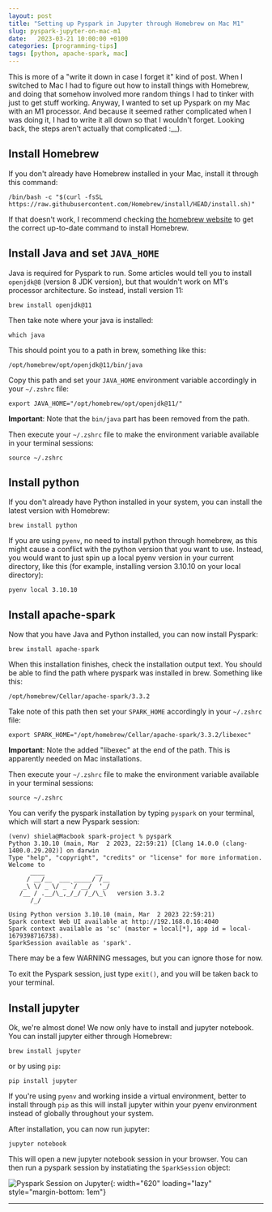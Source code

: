 ```yaml
---
layout: post
title: "Setting up Pyspark in Jupyter through Homebrew on Mac M1"
slug: pyspark-jupyter-on-mac-m1
date:   2023-03-21 10:00:00 +0100
categories: [programming-tips]
tags: [python, apache-spark, mac]
---
```


This is more of a "write it down in case I forget it" kind of post. When I switched to Mac I had to figure out how to install things with Homebrew, and doing that somehow involved more random things I had to tinker with just to get stuff working. Anyway, I wanted to set up Pyspark on my Mac with an M1 processor. And because it seemed rather complicated when I was doing it, I had to write it all down so that I wouldn't forget. Looking back, the steps aren't actually that complicated :__).

## Install Homebrew

If you don't already have Homebrew installed in your Mac, install it through this command:
```
/bin/bash -c "$(curl -fsSL https://raw.githubusercontent.com/Homebrew/install/HEAD/install.sh)"
```

If that doesn't work, I recommend checking [the homebrew website](https://brew.sh/) to get the correct up-to-date command to install Homebrew.

## Install Java and set `JAVA_HOME`

Java is required for Pyspark to run. Some articles would tell you to install `openjdk@8` (version 8 JDK version), but that wouldn't work on M1's processor architecture. So instead, install version 11:
```
brew install openjdk@11
```

Then take note where your java is installed:
```
which java
```

This should point you to a path in brew, something like this:
```
/opt/homebrew/opt/openjdk@11/bin/java
```

Copy this path and set your `JAVA_HOME` environment variable accordingly in your `~/.zshrc` file:
```
export JAVA_HOME="/opt/homebrew/opt/openjdk@11/"
```
**Important**: Note that the `bin/java` part has been removed from the path.

Then execute your `~/.zshrc` file to make the environment variable available in your terminal sessions:
```
source ~/.zshrc
```

## Install python

If you don't already have Python installed in your system, you can install the latest version with Homebrew:
```
brew install python
```

If you are using `pyenv`, no need to install python through homebrew, as this might cause a conflict with the python version that you want to use. Instead, you would want to just spin up a local pyenv version in your current directory, like this (for example, installing version 3.10.10 on your local directory):

```
pyenv local 3.10.10
```

## Install apache-spark

Now that you have Java and Python installed, you can now install Pyspark:

```
brew install apache-spark
```

When this installation finishes, check the installation output text. You should be able to find the path where pyspark was installed in brew. Something like this:

```
/opt/homebrew/Cellar/apache-spark/3.3.2
```

Take note of this path then set your `SPARK_HOME` accordingly in your `~/.zshrc` file:
```
export SPARK_HOME="/opt/homebrew/Cellar/apache-spark/3.3.2/libexec"
```
**Important**: Note the added "libexec" at the end of the path. This is apparently needed on Mac installations.

Then execute your `~/.zshrc` file to make the environment variable available in your terminal sessions:
```
source ~/.zshrc
```

You can verify the pyspark installation by typing `pyspark` on your terminal, which will start a new Pyspark session:

```
(venv) shiela@Macbook spark-project % pyspark
Python 3.10.10 (main, Mar  2 2023, 22:59:21) [Clang 14.0.0 (clang-1400.0.29.202)] on darwin
Type "help", "copyright", "credits" or "license" for more information.
Welcome to
      ____              __
     / __/__  ___ _____/ /__
    _\ \/ _ \/ _ `/ __/  '_/
   /__ / .__/\_,_/_/ /_/\_\   version 3.3.2
      /_/

Using Python version 3.10.10 (main, Mar  2 2023 22:59:21)
Spark context Web UI available at http://192.168.0.16:4040
Spark context available as 'sc' (master = local[*], app id = local-1679398716738).
SparkSession available as 'spark'.
```
There may be a few WARNING messages, but you can ignore those for now.

To exit the Pyspark session, just type `exit()`, and you will be taken back to your terminal.


## Install jupyter

Ok, we're almost done! We now only have to install and jupyter notebook. You can install jupyter either through Homebrew:

```
brew install jupyter
```

or by using `pip`:

```
pip install jupyter
```

If you're using `pyenv` and working inside a virtual environment, better to install through `pip` as this will install jupyter within your pyenv environment instead of globally throughout your system.

After installation, you can now run jupyter:

```
jupyter notebook
```

This will open a new jupyter notebook session in your browser. You can then run a pyspark session by instatiating the `SparkSession` object:

![Pyspark Session on Jupyter]({{site.baseurl}}/assets/images/pyspark-setup-screenshots/pyspark-session.png){: width="620" loading="lazy" style="margin-bottom: 1em"}

---
